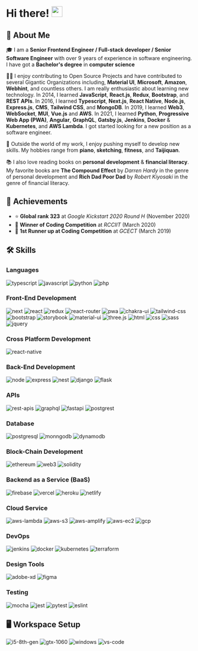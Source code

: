 # Hi there! <img src="https://media.giphy.com/media/hvRJCLFzcasrR4ia7z/giphy.gif" width="29px" height="29px">

## 🚀 About Me

🎓 I am a **Senior Frontend Engineer / Full-stack developer / Senior Software Engineer** with over 9 years of experience in software engineering. I have got a **Bachelor's degree** in **computer science**

👨‍💻 I enjoy contributing to Open Source Projects and have contributed to several Gigantic Organizations including, **Material UI**, **Microsoft**, **Amazon**, **Webhint**, and countless others. I am really enthusiastic about learning new technology. In 2014, I learned **JavaScript**, **React.js**, **Redux**, **Bootstrap**, and **REST APIs**. In 2016, I learned **Typescript**, **Next.js**, **React Native**, **Node.js**, **Express.js**, **CMS**, **Tailwind CSS**, and **MongoDB**. In 2019, I learned **Web3**, **WebSocket**, **MUI**, **Vue.js** and **AWS**. In 2021, I learned **Python**, **Progressive Web App (PWA)**, **Angular**, **GraphQL**, **Gatsby.js**, **Jenkins**, **Docker** & **Kubernetes**, and **AWS Lambda**. I got started looking for a new position as a software engineer.

🎸 Outside the world of my work, I enjoy pushing myself to develop new skills. My hobbies range from **piano**, **sketching**, **fitness**, and **Taijiquan**.

📚 I also love reading books on **personal development** & **financial literacy**. My favorite books are **The Compound Effect** by _Darren Hardy_ in the genre of personal development and **Rich Dad Poor Dad** by _Robert Kiyosaki_ in the genre of financial literacy.

## 🏅 Achievements

-   ⭐ **Global rank 323** at _Google Kickstart 2020 Round H_ (November 2020)
-   🥇 **Winner of Coding Competition** at _RCCIIT_ (March 2020)
-   🥉 **1st Runner up at Coding Competition** at _GCECT_ (March 2019)

## 🛠️ Skills

### Languages

![typescript](https://img.shields.io/badge/TypeScript-3178C6?style=for-the-badge&logo=typescript&logoColor=white)
![javascript](https://img.shields.io/badge/JavaScript-323330?style=for-the-badge&logo=javascript&logoColor=F7DF1E)
![python](https://img.shields.io/badge/Python-3776AB?style=for-the-badge&logo=python&logoColor=white)
![php](https://img.shields.io/badge/php-6d08e5?style=for-the-badge&logo=php&logoColor=white)

### Front-End Development

![next](https://img.shields.io/badge/Next-000000?style=for-the-badge&logo=nextdotjs&logoColor=FFFFFF)
![react](https://img.shields.io/badge/React-20232A?style=for-the-badge&logo=react&logoColor=61DAFB)
![redux](https://img.shields.io/badge/Redux-593D88?style=for-the-badge&logo=redux&logoColor=white)
![react-router](https://img.shields.io/badge/React_Router-CA4245?style=for-the-badge&logo=react-router&logoColor=white)
![pwa](https://img.shields.io/badge/Progressive_Web_App-4285F4?style=for-the-badge&logo=googlechrome&logoColor=white)
![chakra-ui](https://img.shields.io/badge/Chakra_UI-319795?style=for-the-badge&logo=chakra-ui&logoColor=white)
![tailwind-css](https://img.shields.io/badge/tailwind_css-06B6D4?style=for-the-badge&logo=tailwind-css&logoColor=white)
![bootstrap](https://img.shields.io/badge/Bootstrap-563D7C?style=for-the-badge&logo=bootstrap&logoColor=white)
![storybook](https://img.shields.io/badge/storybook-FF4785?style=for-the-badge&logo=storybook&logoColor=white)
![material-ui](https://img.shields.io/badge/Material_UI-0081CB?style=for-the-badge&logo=mui&logoColor=white)
![three.js](https://img.shields.io/badge/Three.js-000000?style=for-the-badge&logo=three.js&logoColor=white)
![html](https://img.shields.io/badge/HTML5-E34F26?style=for-the-badge&logo=html5&logoColor=white)
![css](https://img.shields.io/badge/CSS3-1572B6?style=for-the-badge&logo=css3&logoColor=white)
![sass](https://img.shields.io/badge/SASS-CC6699?style=for-the-badge&logo=sass&logoColor=white)
![jquery](https://img.shields.io/badge/jQuery-0769AD?style=for-the-badge&logo=jquery&logoColor=white)

### Cross Platform Development

![react-native](https://img.shields.io/badge/React_Native-20232A?style=for-the-badge&logo=react&logoColor=61DAFB)

### Back-End Development

![node](https://img.shields.io/badge/Node-339933?style=for-the-badge&logo=nodedotjs&logoColor=FFFFFF)
![express](https://img.shields.io/badge/Express-000000?style=for-the-badge&logo=express&logoColor=61DAFB)
![nest](https://img.shields.io/badge/Nest-E0234E?style=for-the-badge&logo=nestjs&logoColor=white)
![django](https://img.shields.io/badge/Django-092E20?style=for-the-badge&logo=django&logoColor=61DAFB)
![flask](https://img.shields.io/badge/Flask-000000?style=for-the-badge&logo=flask&logoColor=white)

### APIs

![rest-apis](https://img.shields.io/badge/REST_APIS-73DC8C?style=for-the-badge&logo=restapis&logoColor=white)
![graphql](https://img.shields.io/badge/GraphQL-E434AA?style=for-the-badge&logo=graphql&logoColor=white)
![fastapi](https://img.shields.io/badge/FastAPI-009688?style=for-the-badge&logo=fastapi&logoColor=white)
![postgrest](https://img.shields.io/badge/PostgREST-4169E1?style=for-the-badge&logo=postgrest&logoColor=white)

### Database

![postgresql](https://img.shields.io/badge/PostgreSQL-009688?style=for-the-badge&logo=postgresql&logoColor=white)
![monngodb](https://img.shields.io/badge/MongoDB-73DC8C?style=for-the-badge&logo=mongodb&logoColor=white)
![dynamodb](https://img.shields.io/badge/DynamoDB-E434AA?style=for-the-badge&logo=dynamodb&logoColor=white)

### Block-Chain Development

![ethereum](https://img.shields.io/badge/Ethereum-3C3C3D?style=for-the-badge&logo=ethereum&logoColor=white)
![web3](https://img.shields.io/badge/Web_3-F16822?style=for-the-badge&logo=web3.js&logoColor=white)
![solidity](https://img.shields.io/badge/Solidity-363636?style=for-the-badge&logo=solidity&logoColor=white)

### Backend as a Service (BaaS)

![firebase](https://img.shields.io/badge/Firebase-ffaa00?style=for-the-badge&logo=Firebase&logoColor=white)
![vercel](https://img.shields.io/badge/Vercel-000000?style=for-the-badge&logo=Vercel&logoColor=white)
![heroku](https://img.shields.io/badge/Heroku-430098?style=for-the-badge&logo=heroku&logoColor=white)
![netlify](https://img.shields.io/badge/Netlify-00C7B7?style=for-the-badge&logo=netlify&logoColor=white)

### Cloud Service

![aws-lambda](https://img.shields.io/badge/AWS_Lambda-FF9900?style=for-the-badge&logo=awslambda&logoColor=white)
![aws-s3](https://img.shields.io/badge/AWS_S3-569A31?style=for-the-badge&logo=amazons3&logoColor=white)
![aws-amplify](https://img.shields.io/badge/AWS_Amplify-FF9900?style=for-the-badge&logo=awsamplify&logoColor=white)
![aws-ec2](https://img.shields.io/badge/AWS_EC2-FF9900?style=for-the-badge&logo=amazonec2&logoColor=white)
![gcp](https://img.shields.io/badge/GCP-4285F4?style=for-the-badge&logo=googlecloud&logoColor=white)

### DevOps

![jenkins](https://img.shields.io/badge/Jenkins-D24939?style=for-the-badge&logo=jenkins&logoColor=white)
![docker](https://img.shields.io/badge/Docker-2496ED?style=for-the-badge&logo=docker&logoColor=white)
![kubernetes](https://img.shields.io/badge/Kubernetes-326CE5?style=for-the-badge&logo=kubernetes&logoColor=white)
![terraform](https://img.shields.io/badge/Terraform-7B42BC?style=for-the-badge&logo=terraform&logoColor=white)

### Design Tools

![adobe-xd](https://img.shields.io/badge/adobe_xd-470137?style=for-the-badge&logo=adobe-xd&logoColor=white)
![figma](https://img.shields.io/badge/figma-000000?style=for-the-badge&logo=figma&logoColor=white)

### Testing

![mocha](https://img.shields.io/badge/Mocha-8D6748?style=for-the-badge&logo=mocha&logoColor=white)
![jest](https://img.shields.io/badge/Jest-C21325?style=for-the-badge&logo=jest&logoColor=white)
![pytest](https://img.shields.io/badge/Pytest-3776AB?style=for-the-badge&logo=python&logoColor=white)
![eslint](https://img.shields.io/badge/ESLint-4B32C3?style=for-the-badge&logo=eslint&logoColor=white)

## 🖥️ Workspace Setup

![i5-8th-gen](https://img.shields.io/badge/Intel-Core_i5_8th-0071C5?style=for-the-badge&logo=intel&logoColor=white)
![gtx-1060](https://img.shields.io/badge/NVIDIA-GTX_1060-76B900?style=for-the-badge&logo=nvidia&logoColor=white)
![windows](https://img.shields.io/badge/Windows_10-0078D6?style=for-the-badge&logo=windows&logoColor=white)
![vs-code](https://img.shields.io/badge/VS_Code-007ACC?style=for-the-badge&logo=Visual-Studio-Code&logoColor=white)
